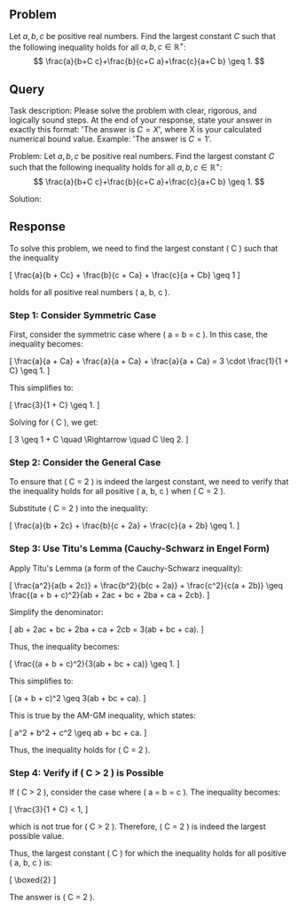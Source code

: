 ## Problem

Let $a, b, c$ be positive real numbers. Find the largest constant $C$ such that the following inequality holds for all $a, b, c \in \mathbb{R}^{+}$:
$$
\frac{a}{b+C c}+\frac{b}{c+C a}+\frac{c}{a+C b} \geq 1.
$$

## Query

Task description: Please solve the problem with clear, rigorous, and logically sound steps. At the end of your response, state your answer in exactly this format: 'The answer is $C=X$', where X is your calculated numerical bound value. Example: 'The answer is $C=1$'.

Problem: Let $a, b, c$ be positive real numbers. Find the largest constant $C$ such that the following inequality holds for all $a, b, c \in \mathbb{R}^{+}$:
$$
\frac{a}{b+C c}+\frac{b}{c+C a}+\frac{c}{a+C b} \geq 1.
$$

Solution:

## Response

To solve this problem, we need to find the largest constant \( C \) such that the inequality

\[
\frac{a}{b + Cc} + \frac{b}{c + Ca} + \frac{c}{a + Cb} \geq 1
\]

holds for all positive real numbers \( a, b, c \).

### Step 1: Consider Symmetric Case

First, consider the symmetric case where \( a = b = c \). In this case, the inequality becomes:

\[
\frac{a}{a + Ca} + \frac{a}{a + Ca} + \frac{a}{a + Ca} = 3 \cdot \frac{1}{1 + C} \geq 1.
\]

This simplifies to:

\[
\frac{3}{1 + C} \geq 1.
\]

Solving for \( C \), we get:

\[
3 \geq 1 + C \quad \Rightarrow \quad C \leq 2.
\]

### Step 2: Consider the General Case

To ensure that \( C = 2 \) is indeed the largest constant, we need to verify that the inequality holds for all positive \( a, b, c \) when \( C = 2 \).

Substitute \( C = 2 \) into the inequality:

\[
\frac{a}{b + 2c} + \frac{b}{c + 2a} + \frac{c}{a + 2b} \geq 1.
\]

### Step 3: Use Titu's Lemma (Cauchy-Schwarz in Engel Form)

Apply Titu's Lemma (a form of the Cauchy-Schwarz inequality):

\[
\frac{a^2}{a(b + 2c)} + \frac{b^2}{b(c + 2a)} + \frac{c^2}{c(a + 2b)} \geq \frac{(a + b + c)^2}{ab + 2ac + bc + 2ba + ca + 2cb}.
\]

Simplify the denominator:

\[
ab + 2ac + bc + 2ba + ca + 2cb = 3(ab + bc + ca).
\]

Thus, the inequality becomes:

\[
\frac{(a + b + c)^2}{3(ab + bc + ca)} \geq 1.
\]

This simplifies to:

\[
(a + b + c)^2 \geq 3(ab + bc + ca).
\]

This is true by the AM-GM inequality, which states:

\[
a^2 + b^2 + c^2 \geq ab + bc + ca.
\]

Thus, the inequality holds for \( C = 2 \).

### Step 4: Verify if \( C > 2 \) is Possible

If \( C > 2 \), consider the case where \( a = b = c \). The inequality becomes:

\[
\frac{3}{1 + C} < 1,
\]

which is not true for \( C > 2 \). Therefore, \( C = 2 \) is indeed the largest possible value.

Thus, the largest constant \( C \) for which the inequality holds for all positive \( a, b, c \) is:

\[
\boxed{2}
\]

The answer is \( C = 2 \).